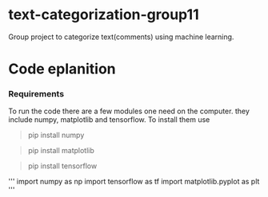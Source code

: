 # text-categorization-group11
Group project to categorize text(comments) using machine learning.


# Code eplanition

### Requirements
To run the code there are a few modules one need on the computer.
they include numpy, matplotlib and tensorflow. To install them use

> pip install numpy

> pip install matplotlib


> pip install tensorflow

'''
import numpy as np
import tensorflow as tf
import matplotlib.pyplot as plt
'''
